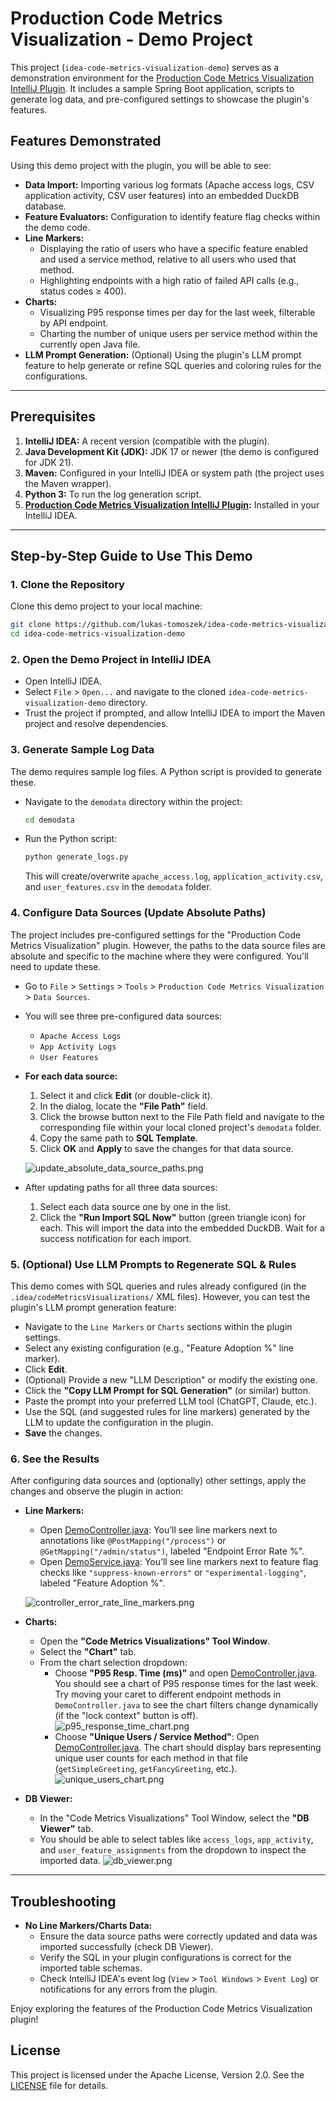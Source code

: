 # Production Code Metrics Visualization - Demo Project

This project (`idea-code-metrics-visualization-demo`) serves as a demonstration environment for
the [Production Code Metrics Visualization IntelliJ Plugin](https://plugins.jetbrains.com/plugin/27403). It includes a sample Spring Boot
application, scripts to generate log data, and pre-configured settings to showcase the plugin's features.

## Features Demonstrated

Using this demo project with the plugin, you will be able to see:

* **Data Import:** Importing various log formats (Apache access logs, CSV application activity, CSV user features) into
  an embedded DuckDB database.
* **Feature Evaluators:** Configuration to identify feature flag checks within the demo code.
* **Line Markers:**
    * Displaying the ratio of users who have a specific feature enabled and used a service method, relative to all
      users who used that method.
    * Highlighting endpoints with a high ratio of failed API calls (e.g., status codes ≥ 400).
* **Charts:**
    * Visualizing P95 response times per day for the last week, filterable by API endpoint.
    * Charting the number of unique users per service method within the currently open Java file.
* **LLM Prompt Generation:** (Optional) Using the plugin's LLM prompt feature to help generate or refine SQL queries and
  coloring rules for the configurations.

---

## Prerequisites

1. **IntelliJ IDEA:** A recent version (compatible with the plugin).
2. **Java Development Kit (JDK):** JDK 17 or newer (the demo is configured for JDK 21).
3. **Maven:** Configured in your IntelliJ IDEA or system path (the project uses the Maven wrapper).
4. **Python 3:** To run the log generation script.
5. **[Production Code Metrics Visualization IntelliJ Plugin](https://plugins.jetbrains.com/plugin/27403):** Installed in your IntelliJ IDEA.

---

## Step-by-Step Guide to Use This Demo

### 1. Clone the Repository

Clone this demo project to your local machine:

```bash
git clone https://github.com/lukas-tomoszek/idea-code-metrics-visualization-demo.git
cd idea-code-metrics-visualization-demo
```

### 2. Open the Demo Project in IntelliJ IDEA

* Open IntelliJ IDEA.
* Select `File` > `Open...` and navigate to the cloned `idea-code-metrics-visualization-demo` directory.
* Trust the project if prompted, and allow IntelliJ IDEA to import the Maven project and resolve dependencies.

### 3. Generate Sample Log Data

The demo requires sample log files. A Python script is provided to generate these.

* Navigate to the `demodata` directory within the project:
  ```bash
  cd demodata
  ```
* Run the Python script:
  ```bash
  python generate_logs.py
  ```
  This will create/overwrite `apache_access.log`, `application_activity.csv`, and `user_features.csv` in the `demodata`
  folder.

### 4. Configure Data Sources (Update Absolute Paths)

The project includes pre-configured settings for the "Production Code Metrics Visualization" plugin. However, the paths
to the data source files are absolute and specific to the machine where they were configured. You'll need to update
these.

* Go to `File` > `Settings` > `Tools` > `Production Code Metrics Visualization` > `Data Sources`.
* You will see three pre-configured data sources:
    * `Apache Access Logs`
    * `App Activity Logs`
    * `User Features`


* **For each data source:**
    1. Select it and click **Edit** (or double-click it).
    2. In the dialog, locate the **"File Path"** field.
    3. Click the browse button next to the File Path field and navigate to the corresponding file within your local
       cloned project's `demodata` folder.
    4. Copy the same path to **SQL Template**.
    5. Click **OK** and **Apply** to save the changes for that data source.

  ![update_absolute_data_source_paths.png](docs/images/update_absolute_data_source_paths.png)

* After updating paths for all three data sources:
    1. Select each data source one by one in the list.
    2. Click the **"Run Import SQL Now"** button (green triangle icon) for each. This will import the data into
       the embedded DuckDB. Wait for a success notification for each import.

### 5. (Optional) Use LLM Prompts to Regenerate SQL & Rules

This demo comes with SQL queries and rules already configured (in the `.idea/codeMetricsVisualizations/` XML files).
However, you can test the plugin's LLM prompt generation feature:

* Navigate to the `Line Markers` or `Charts` sections within the plugin settings.
* Select any existing configuration (e.g., "Feature Adoption %" line marker).
* Click **Edit**.
* (Optional) Provide a new "LLM Description" or modify the existing one.
* Click the **"Copy LLM Prompt for SQL Generation"** (or similar) button.
* Paste the prompt into your preferred LLM tool (ChatGPT, Claude, etc.).
* Use the SQL (and suggested rules for line markers) generated by the LLM to update the configuration in the plugin.
* **Save** the changes.

### 6. See the Results

After configuring data sources and (optionally) other settings, apply the changes and observe the plugin in action:

* **Line Markers:**
    * Open [DemoController.java](src/main/java/com/lukastomoszek/idea/codemetricsvisualizationsdemo/controller/DemoController.java): 
      You’ll see line markers next to annotations like `@PostMapping("/process")` or `@GetMapping("/admin/status")`, labeled "Endpoint Error Rate %".
    * Open [DemoService.java](src/main/java/com/lukastomoszek/idea/codemetricsvisualizationsdemo/service/DemoService.java): 
      You’ll see line markers next to feature flag checks like `"suppress-known-errors"` or `"experimental-logging"`, labeled "Feature Adoption %".

  ![controller_error_rate_line_markers.png](docs/images/controller_error_rate_line_markers.png)

* **Charts:**
    * Open the **"Code Metrics Visualizations" Tool Window**.
    * Select the **"Chart"** tab.
    * From the chart selection dropdown:
        * Choose **"P95 Resp. Time (ms)"** and open [DemoController.java](src/main/java/com/lukastomoszek/idea/codemetricsvisualizationsdemo/controller/DemoController.java).
          You should see a chart of P95 response times for the last week. Try moving your caret to different endpoint 
          methods in `DemoController.java` to see the chart filters change dynamically (if the "lock context" button is off).
          ![p95_response_time_chart.png](docs/images/p95_response_time_chart.png)
        * Choose **"Unique Users / Service Method"**: Open [DemoController.java](src/main/java/com/lukastomoszek/idea/codemetricsvisualizationsdemo/controller/DemoController.java).
          The chart should display bars representing unique user counts for each method in that file (`getSimpleGreeting`, `getFancyGreeting`, etc.).
          ![unique_users_chart.png](docs/images/unique_users_chart.png)

* **DB Viewer:**
    * In the "Code Metrics Visualizations" Tool Window, select the **"DB Viewer"** tab.
    * You should be able to select tables like `access_logs`, `app_activity`, and `user_feature_assignments` from the
      dropdown to inspect the imported data.
    ![db_viewer.png](docs/images/db_viewer.png)

---

## Troubleshooting

* **No Line Markers/Charts Data:**
    * Ensure the data source paths were correctly updated and data was imported successfully (check DB Viewer).
    * Verify the SQL in your plugin configurations is correct for the imported table schemas.
    * Check IntelliJ IDEA's event log (`View` > `Tool Windows` > `Event Log`) or notifications for any errors from the
      plugin.

Enjoy exploring the features of the Production Code Metrics Visualization plugin!

## License

This project is licensed under the Apache License, Version 2.0. See the [LICENSE](LICENSE) file for details.
